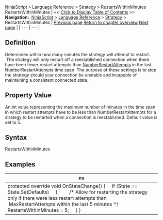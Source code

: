 ﻿
NinjaScript > Language Reference > Strategy > RestartsWithinMinutes
RestartsWithinMinutes
| << [Click to Display Table of Contents](restartswithinminutes.md) >> **Navigation:**     [NinjaScript](ninjascript-1.md) > [Language Reference](language_reference_wip-1.md) > [Strategy](strategy-1.md) > RestartsWithinMinutes | [Previous page](realtimeerrorhandling-1.md) [Return to chapter overview](strategy-1.md) [Next page](setorderquantity-1.md) |
| --- | --- |
## Definition
Determines within how many minutes the strategy will attempt to restart.  The strategy will only restart off a reestablished connection when there have been fewer restart attempts than [NumberRestartAttempts](numberrestartattempts-1.md) in the last NumberRestartAttempts time span. The purpose of these settings is to stop the strategy should your connection be unstable and incapable of maintaining a consistent connected state.
 
## Property Value
An int value representing the maximum number of minutes in the time span in which restart attempts have to be less than NumberRestartAttempts for a strategy to be restarted when a connection is reestablished. Default value is set to 5.
 
## Syntax
RestartsWithinMinutes

## 
## Examples
| ns |
| --- |
| protected override void OnStateChange() {      if (State == State.SetDefaults)      {          /* Allow for restarting the strategy only if there were less restart attempts than           MaxRestartAttempts within the last 5 minutes */          RestartsWithinMinutes = 5;      } } |
